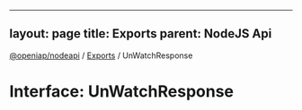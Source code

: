 
---
layout: page
title: Exports
parent: NodeJS Api
---
[@openiap/nodeapi](../README.md) / [Exports](../modules.md) / UnWatchResponse

# Interface: UnWatchResponse
